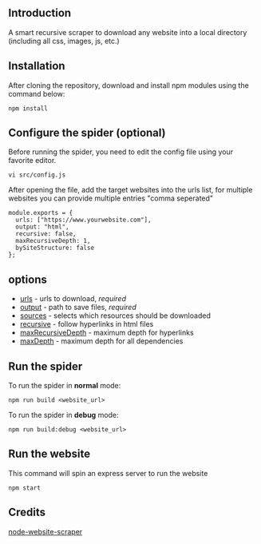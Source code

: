 ## Introduction
A smart recursive scraper to download any website into a local directory (including all css, images, js, etc.)

## Installation 
After cloning the repository, download and install npm modules using the command below:
```
npm install
```

## Configure the spider (optional)
Before running the spider, you need to edit the config file using your favorite editor.
```
vi src/config.js
```
After opening the file, add the target websites into the urls list, for multiple websites you can provide multiple entries "comma seperated"
```
module.exports = {
  urls: ["https://www.yourwebsite.com"],
  output: "html",
  recursive: false,
  maxRecursiveDepth: 1,
  bySiteStructure: false
};
```

## options
* [urls](#urls) - urls to download, *required*
* [output](#output) - path to save files, *required*
* [sources](#sources) - selects which resources should be downloaded
* [recursive](#recursive) - follow hyperlinks in html files
* [maxRecursiveDepth](#maxrecursivedepth) - maximum depth for hyperlinks
* [maxDepth](#maxdepth) - maximum depth for all dependencies

## Run the spider 
To run the spider in **normal** mode:
```
npm run build <website_url>
```

To run the spider in **debug** mode:
```
npm run build:debug <website_url>
```

## Run the website 
This command will spin an express server to run the website
```
npm start
```

## Credits
[node-website-scraper](https://github.com/website-scraper/node-website-scraper)
